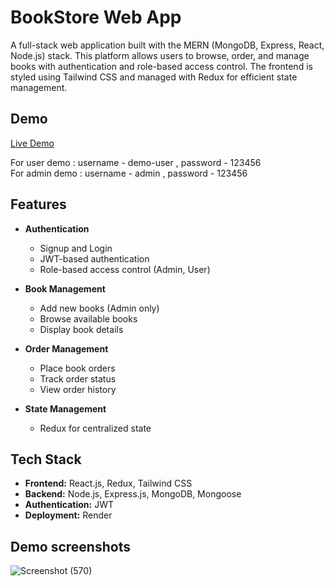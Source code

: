 # BookStore Web App

A full-stack web application built with the MERN (MongoDB, Express, React, Node.js) stack. This platform allows users to browse, order, and manage books with authentication and role-based access control. The frontend is styled using Tailwind CSS and managed with Redux for efficient state management.

## Demo

[Live Demo](https://your-demo-link.com)

For user demo : username - demo-user , password - 123456 <br>
For admin demo : username - admin , password - 123456


## Features

- **Authentication**
  - Signup and Login
  - JWT-based authentication
  - Role-based access control (Admin, User)

- **Book Management**
  - Add new books (Admin only)
  - Browse available books
  - Display book details

- **Order Management**
  - Place book orders
  - Track order status
  - View order history

- **State Management**
  - Redux for centralized state

## Tech Stack

- **Frontend:** React.js, Redux, Tailwind CSS  
- **Backend:** Node.js, Express.js, MongoDB, Mongoose  
- **Authentication:** JWT
- **Deployment:** Render 

## Demo screenshots



![Screenshot (570)](https://github.com/user-attachments/assets/cd50df76-2cd7-40d0-8eb7-9ac34fe9139c)
